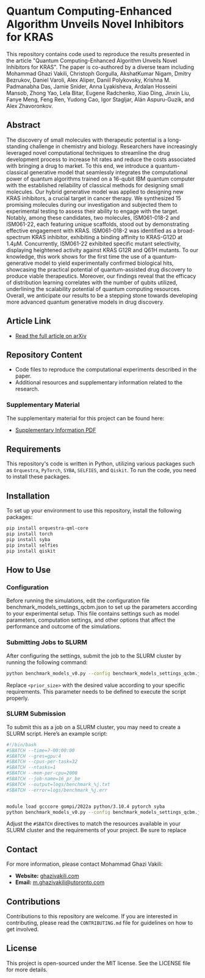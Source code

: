 # Quantum Computing-Enhanced Algorithm Unveils Novel Inhibitors for KRAS

This repository contains code used to reproduce the results presented in the article "Quantum Computing-Enhanced Algorithm Unveils Novel Inhibitors for KRAS". The paper is co-authored by a diverse team including Mohammad Ghazi Vakili, Christoph Gorgulla, AkshatKumar Nigam, Dmitry Bezrukov, Daniel Varoli, Alex Aliper, Daniil Polykovsky, Krishna M. Padmanabha Das, Jamie Snider, Anna Lyakisheva, Ardalan Hosseini Mansob, Zhong Yao, Lela Bitar, Eugene Radchenko, Xiao Ding, Jinxin Liu, Fanye Meng, Feng Ren, Yudong Cao, Igor Stagljar, Alán Aspuru-Guzik, and Alex Zhavoronkov.

## Abstract

The discovery of small molecules with therapeutic potential is a long-standing challenge in chemistry and biology. Researchers have increasingly leveraged novel computational techniques to streamline the drug development process to increase hit rates and reduce the costs associated with bringing a drug to market. To this end, we introduce a quantum-classical generative model that seamlessly integrates the computational power of quantum algorithms trained on a 16-qubit IBM quantum computer with the established reliability of classical methods for designing small molecules. Our hybrid generative model was applied to designing new KRAS inhibitors, a crucial target in cancer therapy. We synthesized 15 promising molecules during our investigation and subjected them to experimental testing to assess their ability to engage with the target. Notably, among these candidates, two molecules, ISM061-018-2 and ISM061-22, each featuring unique scaffolds, stood out by demonstrating effective engagement with KRAS. ISM061-018-2 was identified as a broad-spectrum KRAS inhibitor, exhibiting a binding affinity to KRAS-G12D at 1.4μM. Concurrently, ISM061-22 exhibited specific mutant selectivity, displaying heightened activity against KRAS G12R and Q61H mutants. To our knowledge, this work shows for the first time the use of a quantum-generative model to yield experimentally confirmed biological hits, showcasing the practical potential of quantum-assisted drug discovery to produce viable therapeutics. Moreover, our findings reveal that the efficacy of distribution learning correlates with the number of qubits utilized, underlining the scalability potential of quantum computing resources. Overall, we anticipate our results to be a stepping stone towards developing more advanced quantum generative models in drug discovery.

## Article Link

- [Read the full article on arXiv](https://doi.org/10.48550/arXiv.2402.08210)

## Repository Content

- Code files to reproduce the computational experiments described in the paper.
- Additional resources and supplementary information related to the research.

### Supplementary Material

The supplementary material for this project can be found here:

- [Supplementary Information PDF](docs/si/SI_v0.pdf)

## Requirements

This repository's code is written in Python, utilizing various packages such as `Orquestra`, `PyTorch`, `SYBA`, `SELFIES`, and `Qiskit`. To run the code, you need to install these packages.

## Installation

To set up your environment to use this repository, install the following packages:

```bash
pip install orquestra-qml-core
pip install torch
pip install syba
pip install selfies
pip install qiskit
```

## How to Use
### Configuration

Before running the simulations, edit the configuration file benchmark_models_settings_qcbm.json to set up the parameters according to your experimental setup. This file contains settings such as model parameters, computation settings, and other options that affect the performance and outcome of the simulations.

### Submitting Jobs to SLURM

After configuring the settings, submit the job to the SLURM cluster by running the following command:

```bash 
python benchmark_models_v0.py --config benchmark_models_settings_qcbm.json <prior_size>
```

Replace `<prior_size>` with the desired value according to your specific requirements. This parameter needs to be defined to execute the script properly.

### SLURM Submission

To submit this as a job on a SLURM cluster, you may need to create a SLURM script. Here’s an example script:

```bash 
#!/bin/bash
#SBATCH --time=7-00:00:00
#SBATCH --gres=gpu:4
#SBATCH --cpus-per-task=32
#SBATCH --ntasks=1
#SBATCH --mem-per-cpu=2000
#SBATCH --job-name=16_pr_be
#SBATCH --output=logs/benchmark_%j.txt
#SBATCH --error=logs/benchmark_%j.err


module load gcccore gompi/2022a python/3.10.4 pytorch syba
python benchmark_models_v0.py --config benchmark_models_settings_qcbm.json 16

```

Adjust the `#SBATCH` directives to match the resources available in your SLURM cluster and the requirements of your project. Be sure to replace

## Contact

For more information, please contact Mohammad Ghazi Vakili:

- **Website:** [ghazivakili.com](http://ghazivakili.com)
- **Email:** [m.ghazivakili@utoronto.com](mailto:m.ghazivakili@utoronto.com)



## Contributions

Contributions to this repository are welcome. If you are interested in contributing, please read the `CONTRIBUTING.md` file for guidelines on how to get involved.



## License

This project is open-sourced under the MIT license. See the LICENSE file for more details.
